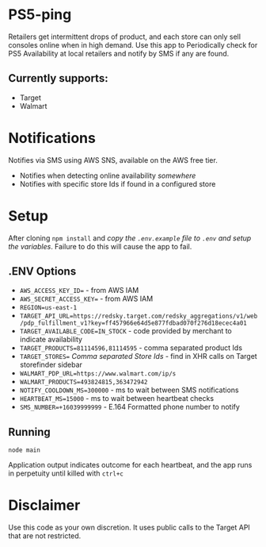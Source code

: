 # PS5-ping
Retailers get intermittent drops of product, and each store can only sell consoles online when in high demand. Use this app to Periodically check for PS5 Availability at local retailers 
and notify by SMS if any are found.

## Currently supports:
* Target
* Walmart

# Notifications
Notifies via SMS using AWS SNS, available on the AWS free tier.
* Notifies when detecting online availability *somewhere*
* Notifies with specific store Ids if found in a configured store

# Setup
After cloning `npm install` and *copy the `.env.example` file to `.env` and setup the variables*. Failure to do this will cause the app to fail.

## .ENV Options
* `AWS_ACCESS_KEY_ID=` - from AWS IAM
* `AWS_SECRET_ACCESS_KEY=` - from AWS IAM
* `REGION=us-east-1`
* `TARGET_API_URL=https://redsky.target.com/redsky_aggregations/v1/web/pdp_fulfillment_v1?key=ff457966e64d5e877fdbad070f276d18ecec4a01`
* `TARGET_AVAILABLE_CODE=IN_STOCK` - code provided by merchant to indicate availability
* `TARGET_PRODUCTS=81114596,81114595` - comma separated product Ids
* `TARGET_STORES=` *Comma separated Store Ids* - find in XHR calls on Target storefinder sidebar
* `WALMART_PDP_URL=https://www.walmart.com/ip/s`
* `WALMART_PRODUCTS=493824815,363472942`
* `NOTIFY_COOLDOWN_MS=300000` - ms to wait between SMS notifications
* `HEARTBEAT_MS=15000` - ms to wait between heartbeat checks
* `SMS_NUMBER=+16039999999` - E.164 Formatted phone number to notify

## Running
`node main`

Application output indicates outcome for each heartbeat, and the app runs in perpetuity until killed with `ctrl+c`

# Disclaimer
Use this code as your own discretion. It uses public calls to the Target API that are not restricted.